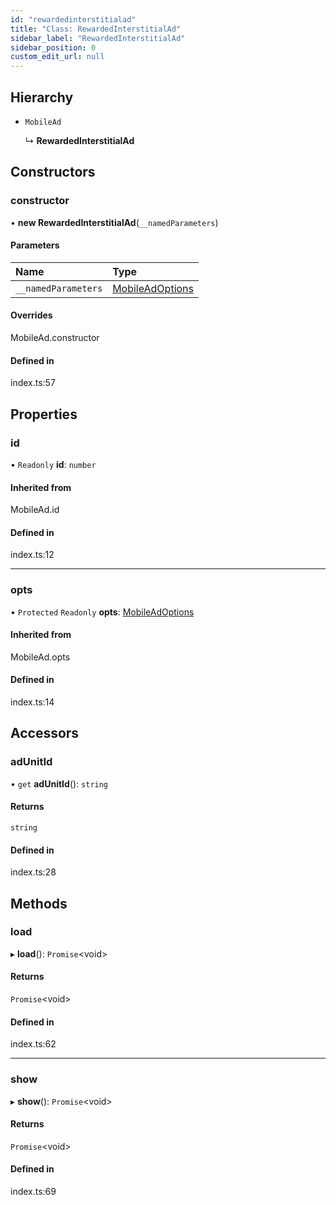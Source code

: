 ```yaml
---
id: "rewardedinterstitialad"
title: "Class: RewardedInterstitialAd"
sidebar_label: "RewardedInterstitialAd"
sidebar_position: 0
custom_edit_url: null
---
```


## Hierarchy

- `MobileAd`

  ↳ **RewardedInterstitialAd**

## Constructors

### constructor

• **new RewardedInterstitialAd**(`__namedParameters`)

#### Parameters

| Name | Type |
| :------ | :------ |
| `__namedParameters` | [MobileAdOptions](../index.md#mobileadoptions) |

#### Overrides

MobileAd.constructor

#### Defined in

index.ts:57

## Properties

### id

• `Readonly` **id**: `number`

#### Inherited from

MobileAd.id

#### Defined in

index.ts:12

___

### opts

• `Protected` `Readonly` **opts**: [MobileAdOptions](../index.md#mobileadoptions)

#### Inherited from

MobileAd.opts

#### Defined in

index.ts:14

## Accessors

### adUnitId

• `get` **adUnitId**(): `string`

#### Returns

`string`

#### Defined in

index.ts:28

## Methods

### load

▸ **load**(): `Promise`<void\>

#### Returns

`Promise`<void\>

#### Defined in

index.ts:62

___

### show

▸ **show**(): `Promise`<void\>

#### Returns

`Promise`<void\>

#### Defined in

index.ts:69
